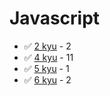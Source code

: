 # Javascript
* :white_check_mark: [2 kyu](/solutions/javascript/2%20kyu) - 2
* :white_check_mark: [4 kyu](/solutions/javascript/4%20kyu) - 11
* :white_check_mark: [5 kyu](/solutions/javascript/5%20kyu) - 1
* :white_check_mark: [6 kyu](/solutions/javascript/6%20kyu) - 2